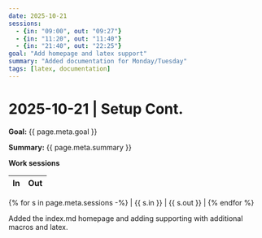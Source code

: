 ```yaml
---
date: 2025-10-21
sessions:
  - {in: "09:00", out: "09:27"}
  - {in: "11:20", out: "11:40"}
  - {in: "21:40", out: "22:25"}
goal: "Add homepage and latex support"
summary: "Added documentation for Monday/Tuesday"
tags: [latex, documentation]
---
```


# 2025-10-21 | Setup Cont.

**Goal:** {{ page.meta.goal }}

**Summary:** {{ page.meta.summary }}

**Work sessions**

| In   | Out  |
|------|------|
{% for s in page.meta.sessions -%}
| {{ s.in }} | {{ s.out }} |
{% endfor %}

Added the index.md homepage and adding supporting with additional macros and latex.